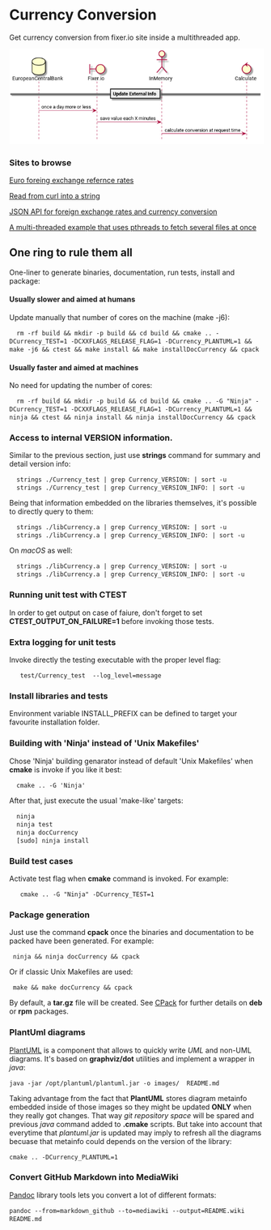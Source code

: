 # Currency Conversion
Get currency conversion from fixer.io site inside a multithreaded app.

<!--
@startuml{summary.png}

hide footbox

database EuropeanCentralBank 
boundary Fixer.io 
actor InMemory 
control Calculate 

== Update External Info ==
EuropeanCentralBank -> Fixer.io : once a day more or less
Fixer.io -> InMemory : save value each X minutes 
InMemory -> Calculate : calculate conversion at request time

@enduml
-->

![Summary]( images/summary.png )

### Sites to browse

[Euro foreing exchange refernce rates](http://www.ecb.europa.eu/stats/policy_and_exchange_rates/euro_reference_exchange_rates/html/index.en.html)

[Read from curl into a string](http://stackoverflow.com/questions/2329571/c-libcurl-get-output-into-a-string)

[JSON API for foreign exchange rates and currency conversion](http://wwww.fixer.io)

[A multi-threaded example that uses pthreads to fetch several files at once](https://curl.haxx.se/libcurl/c/multithread.html)

## One ring to rule them all

One-liner to generate binaries, documentation, run tests, install and package:

#### Usually slower and aimed at humans 

Update manually that number of cores on the machine (make -j6):

      rm -rf build && mkdir -p build && cd build && cmake .. -DCurrency_TEST=1 -DCXXFLAGS_RELEASE_FLAG=1 -DCurrency_PLANTUML=1 && make -j6 && ctest && make install && make installDocCurrency && cpack

#### Usually faster and aimed at machines

No need for updating the number of cores:

      rm -rf build && mkdir -p build && cd build && cmake .. -G "Ninja" -DCurrency_TEST=1 -DCXXFLAGS_RELEASE_FLAG=1 -DCurrency_PLANTUML=1 && ninja && ctest && ninja install && ninja installDocCurrency && cpack

### Access to internal VERSION information.

Similar to the previous section, just use **strings** command for summary and detail version info:

      strings ./Currency_test | grep Currency_VERSION: | sort -u 
      strings ./Currency_test | grep Currency_VERSION_INFO: | sort -u 

Being that information embedded on the libraries themselves, it's possible to directly query to them:

      strings ./libCurrency.a | grep Currency_VERSION: | sort -u 
      strings ./libCurrency.a | grep Currency_VERSION_INFO: | sort -u 

On *macOS* as well:

      strings ./libCurrency.a | grep Currency_VERSION: | sort -u 
      strings ./libCurrency.a | grep Currency_VERSION_INFO: | sort -u 

### Running unit test with CTEST ###

In order to get output on case of faiure, don't forget to set **CTEST_OUTPUT_ON_FAILURE=1** before invoking those tests.

### Extra logging for unit tests

Invoke directly the testing executable with the proper level flag:

       test/Currency_test  --log_level=message

### Install libraries and tests ###

Environment variable INSTALL_PREFIX can be defined to target your favourite installation folder. 

### Building with 'Ninja' instead of 'Unix Makefiles' ###

Chose 'Ninja' building genarator instead of default 'Unix Makefiles' when **cmake** is invoke if you like it best:

      cmake .. -G 'Ninja'

After that, just execute the usual 'make-like' targets:

      ninja
      ninja test
      ninja docCurrency
      [sudo] ninja install

### Build test cases

Activate test flag when **cmake** command is invoked. For example:

       cmake .. -G "Ninja" -DCurrency_TEST=1

### Package generation

Just use the command **cpack** once the binaries and documentation to be packed have been generated. For example:

     ninja && ninja docCurrency && cpack

Or if classic Unix Makefiles are used:

     make && make docCurrency && cpack

By default, a **tar.gz** file will be created. See [CPack](https://cmake.org/Wiki/CMake:Packaging_With_CPack) for further details on **deb** or **rpm** packages.

### PlantUml diagrams 

[PlantUML](http://plantuml.com) is a component that allows to quickly write *UML* and non-UML diagrams. It's based on **graphviz/dot** utilities and implement a wrapper in *java*:

    java -jar /opt/plantuml/plantuml.jar -o images/  README.md

Taking advantage from the fact that **PlantUML** stores diagram metainfo embedded inside of those images so they might be updated **ONLY** when they really got changes. That way *git repository space* will be spared and previous *java* command added to **.cmake** scripts. But take into account that everytime that *plantuml.jar* is updated may imply to refresh all the diagrams becuase that metainfo could depends on the version of the library:

    cmake .. -DCurrency_PLANTUML=1

### Convert GitHub Markdown into MediaWiki

[Pandoc](http://pandoc.org) library tools lets you convert a lot of different formats:

    pandoc --from=markdown_github --to=mediawiki --output=README.wiki README.md

